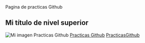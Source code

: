 <!DOCTYPE html>
<html>
  <head>
    <meta charset="utf-8">
    <titwle> Pagina de practicas Github </title>
    <h2>Mi título de nivel superior</h2>
  </head>
  <body>
    <img src="images/firefox-icon.png" alt= "Mi imagen">
  </body>
<a>Practicas Github</a>
<a href="">Practicas Github</a>
<a href="https://PracticasGithub.com">PracticasGithub</a>
</html>
